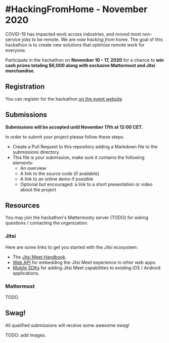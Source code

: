 # #HackingFromHome - November 2020

COVID-19 has impacted work across industries, and moved most non-service jobs to be remote. We are now *hacking from* home. The goal of this hackathon is to create new solutions that optimize remote work for everyone.

Participate in the hackathon on **November 10 – 17, 2020** for a chance to **win cash prizes totaling $6,000 along with exclusive Mattermost and Jitsi merchandise**.

## Registration

You can register for the hackathon [on the event website](https://mattermost.com/hackfest2020/#registrationCta)

## Submissions

**Submissions will be accepted until November 17th at 12:00 CET.**

In order to submit your project please follow these steps:

* Create a Pull Request to this repository adding a Markdown file to the *submissions* directory.
* This file is your submission, make sure it contains the following elements:
  * An overview
  * A link to the source code (if available)
  * A link to an online demo if possible
  * Optional but encouraged: a link to a short presentation or video about the project
  
 ## Resources
 
 You may join the hackathon's Mattermosty server (TODO) for asking questions / contacting the organization.
 
 ### Jitsi
 
 Here are some links to get you started with the Jitsi ecosystem:
 
* The [Jitsi Meet Handbook](https://jitsi.github.io/handbook/).
* [Web API](https://jitsi.github.io/handbook/docs/dev-guide/dev-guide-web) for embedding the Jitsi Meet experience in other web apps.
* [Mobile SDKs](https://jitsi.github.io/handbook/docs/dev-guide/dev-guide-mobile) for adding Jitsi Meet capabilities to existing iOS / Android applications.
 
 ### Mattermost
 
 TODO.
 
 ## Swag!
 
 All qualified submissions will receive some awesome swag!
 
 TODO: add images.
 
